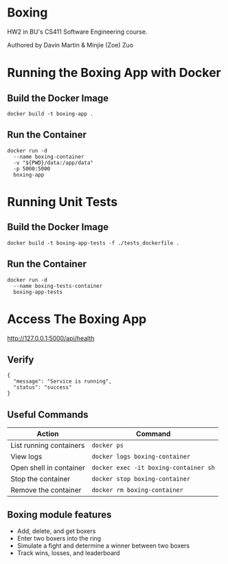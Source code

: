 # Boxing
HW2 in BU's CS411 Software Engineering course.

Authored by Davin Martin & Minjie (Zoe) Zuo

# Running the Boxing App with Docker

## Build the Docker Image
`docker build -t boxing-app .`

## Run the Container
```
docker run -d 
  --name boxing-container 
  -v "${PWD}/data:/app/data"  
  -p 5000:5000 
  boxing-app
```

# Running Unit Tests

## Build the Docker Image
`docker build -t boxing-app-tests -f ./tests_dockerfile .`

## Run the Container
```
docker run -d 
  --name boxing-tests-container
  boxing-app-tests
```

# Access The Boxing App
http://127.0.0.1:5000/api/health

## Verify
```
{
  "message": "Service is running",
  "status": "success"
}
```

## Useful Commands
| Action                  | Command                               |
|-------------------------|---------------------------------------|
| List running containers | `docker ps`                           |
| View logs               | `docker logs boxing-container`        |
| Open shell in container | `docker exec -it boxing-container sh` |
| Stop the container      | `docker stop boxing-container`        |
| Remove the container    | `docker rm boxing-container`          |


## Boxing module features
- Add, delete, and get boxers
- Enter two boxers into the ring
- Simulate a fight and determine a winner between two boxers
- Track wins, losses, and leaderboard
